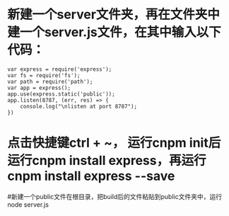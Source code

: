 # 新建一个server文件夹，再在文件夹中建一个server.js文件，在其中输入以下代码：
    var express = require('express');
    var fs = require('fs');
    var path = require('path');
    var app = express();
    app.use(express.static('public'));
    app.listen(8787, (err, res) => {
        console.log("\nlisten at port 8787");
    })

# 点击快捷键ctrl + ~， 运行cnpm init后运行cnpm install express，再运行cnpm install express --save

#新建一个public文件在根目录，把build后的文件粘贴到public文件夹中，运行node server.js